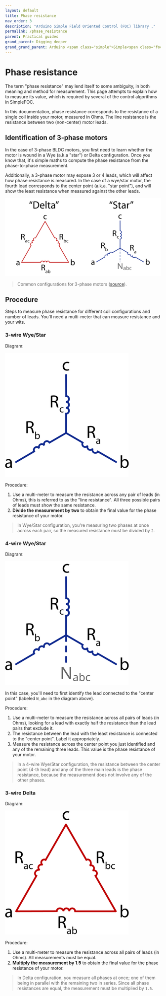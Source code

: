```yaml
---
layout: default
title: Phase resistance
nav_order: 3
description: "Arduino Simple Field Oriented Control (FOC) library ."
permalink: /phase_resistance
parent: Practical guides
grand_parent: Digging deeper
grand_grand_parent: Arduino <span class="simple">Simple<span class="foc">FOC</span>library</span>
---
```


# Phase resistance

The term "phase resistance" may lend itself to some ambiguity, in both meaning and method for measurement. This page attempts to explain how to measure its value, which is required by several of the control algorithms in SimpleFOC.

In this documentation, phase resistance corresponds to the resistance of a single coil inside your motor, measured in Ohms. The line resistance is the resistance between two (non-center) motor leads.

## Identification of 3-phase motors

In the case of 3-phase BLDC motors, you first need to learn whether the motor is wound in a Wye (a.k.a "star") or Delta configuration. Once you know that, it's simple maths to compute the phase resistance from the phase-to-phase measurement.

Additionally, a 3-phase motor may expose 3 or 4 leads, which will affect how phase resistance is measured. In the case of a wye/star motor, the fourth lead corresponds to the center point (a.k.a. "star point"), and will show the least resistance when measured against the other leads.

![3-phase-configurations.svg](extras/Images/3-phase-configurations.svg)

> Common configurations for 3-phase motors ([source](https://en.wikipedia.org/wiki/File:Delta-Star_Transformation.svg)).

## Procedure

Steps to measure phase resistance for different coil configurations and number of leads. You'll need a multi-meter that can measure resistance and your wits.

### 3-wire Wye/Star

Diagram:

![3-phase-3-wire-star.svg](extras/Images/3-phase-3-wire-star.svg "3-phase-3-wire-star.svg")

Procedure:

1. Use a multi-meter to measure the resistance across any pair of leads (in Ohms), this is referred to as the "line resistance". All three possible pairs of leads must show the same resistance.
2. **Divide the measurement by two** to obtain the final value for the phase resistance of your motor.

> In Wye/Star configuration, you're measuring two phases at once across each pair, so the measured resistance must be divided by `2`.

### 4-wire Wye/Star

Diagram:

![3-phase-4-wire-star.svg](extras/Images/3-phase-4-wire-star.svg)

In this case, you'll need to first identify the lead connected to the "center point" (labeled `N_abc` in the diagram above).

Procedure:

1. Use a multi-meter to measure the resistance across all pairs of leads (in Ohms), looking for a lead with exactly half the resistance than the lead pairs that exclude it.
2. The resistance between the lead with the least resistance is connected to the "center point". Label it appropriately.
3. Measure the resistance across the center point you just identified and any of the remaining three leads. This value is the phase resistance of your motor.

> In a 4-wire Wye/Star configuration, the resistance between the center point (4-th lead) and any of the three main leads is the phase resistance, because the measurement does not involve any of the other phases.

### 3-wire Delta

Diagram:

![3-phase-3-wire-delta.svg](extras/Images/3-phase-3-wire-delta.svg)

Procedure:

1. Use a multi-meter to measure the resistance across all pairs of leads (in Ohms). All measurements must be equal.
2. **Multiply the measurement by 1.5** to obtain the final value for the phase resistance of your motor.

> In Delta configuration, you measure all phases at once; one of them being in parallel with the remaining two in series. Since all phase resistances are equal, the measurement must be multiplied by `1.5`.
